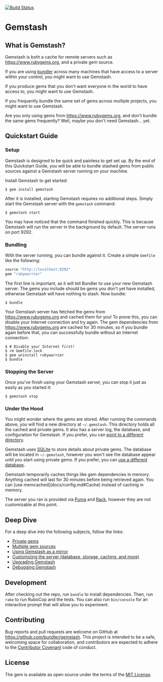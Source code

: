 [![Build Status](https://travis-ci.org/bundler/gemstash.svg?branch=master)](https://travis-ci.org/bundler/gemstash)

# Gemstash

## What is Gemstash?

Gemstash is both a cache for remote servers such as https://www.rubygems.org,
and a private gem source.

If you are using [bundler](http://bundler.io/) across many machines that have
access to a server within your control, you might want to use Gemstash.

If you produce gems that you don't want everyone in the world to have access to,
you might want to use Gemstash.

If you frequently bundle the same set of gems across multiple projects, you
might want to use Gemstash.

Are you only using gems from https://www.rubygems.org, and don't bundle the same
gems frequently? Well, maybe you don't need Gemstash... yet.

## Quickstart Guide

### Setup

Gemstash is designed to be quick and painless to get set up. By the end of this
Quickstart Guide, you will be able to bundle stashed gems from public sources
against a Gemstash server running on your machine.

Install Gemstash to get started:
```
$ gem install gemstash
```

After it is installed, starting Gemstash requires no additional steps. Simply
start the Gemstash server with the `gemstash` command:
```
$ gemstash start
```

You may have noticed that the command finished quickly. This is because Gemstash
will run the server in the background by default. The server runs on port 9292.

### Bundling

With the server running, you can bundle against it. Create a simple `Gemfile`
like the following:
```ruby
source "http://localhost:9292"
gem "rubywarrior"
```

The first line is important, as it will tell Bundler to use your new Gemstash
server. The gems you include should be gems you don't yet have installed,
otherwise Gemstash will have nothing to stash. Now bundle:
```
$ bundle
```

Your Gemstash server has fetched the gems from https://www.rubygems.org and
cached them for you! To prove this, you can disable your Internet connection and
try again. The gem dependencies from https://www.rubygems.org are cached for 30
minutes, so if you bundle again before that, you can successfully bundle without
an Internet connection:
```
$ # Disable your Internet first!
$ rm Gemfile.lock
$ gem uninstall rubywarrior
$ bundle
```

### Stopping the Server

Once you've finish using your Gemstash server, you can stop it just as easily as
you started it:
```
$ gemstash stop
```

### Under the Hood

You might wonder where the gems are stored. After running the commands above,
you will find a new directory at `~/.gemstash`. This directory holds all the
cached and private gems. It also has a server log, the database, and
configuration for Gemstash. If you prefer, you can [point to a different
directory](docs/config.md#Files).

Gemstash uses [SQLite](https://www.sqlite.org/) to store details about private
gems. The database will be located in `~/.gemstash`, however you won't see the
database appear until you start using private gems. If you prefer, you can [use
a different database](docs/config.md#Database).

Gemstash temporarily caches things like gem dependencies in memory. Anything
cached will last for 30 minutes before being retrieved again. You can [use
memcached[(docs/config.md#Cache) instead of caching in memory.

The server you ran is provided via [Puma](http://puma.io/) and
[Rack](http://rack.github.io/), however they are not customizable at this point.

## Deep Dive

For a deep dive into the following subjects, follow the links:
* [Private gems](docs/private_gems.md)
* [Multiple gem sources](docs/multiple_sources.md)
* [Using Gemstash as a mirror](docs/mirror.md)
* [Customizing the server (database, storage, caching, and more)](docs/config.md)
* [Upgrading Gemstash](docs/upgrade.md)
* [Debugging Gemstash](docs/debug.md)

## Development

After checking out the repo, run `bundle` to install dependencies. Then, run
`rake` to run RuboCop and the tests. You can also run `bin/console` for an
interactive prompt that will allow you to experiment.

## Contributing

Bug reports and pull requests are welcome on GitHub at
https://github.com/bundler/gemstash. This project is intended to be a safe,
welcoming space for collaboration, and contributors are expected to adhere to
the [Contributor Covenant](CODE_OF_CONDUCT.md) code of conduct.

## License

The gem is available as open source under the terms of the
[MIT License](http://opensource.org/licenses/MIT).
